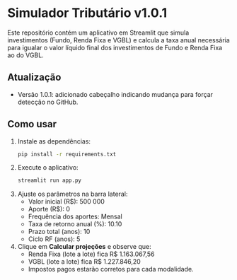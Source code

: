 # Simulador Tributário v1.0.1

Este repositório contém um aplicativo em Streamlit que simula investimentos (Fundo, Renda Fixa e VGBL) e calcula a taxa anual necessária para igualar o valor líquido final dos investimentos de Fundo e Renda Fixa ao do VGBL. 

## Atualização

- Versão 1.0.1: adicionado cabeçalho indicando mudança para forçar detecção no GitHub.

## Como usar

1. Instale as dependências:
   ```bash
   pip install -r requirements.txt
   ```
2. Execute o aplicativo:
   ```bash
   streamlit run app.py
   ```
3. Ajuste os parâmetros na barra lateral:
   - Valor inicial (R$): 500 000  
   - Aporte (R$): 0  
   - Frequência dos aportes: Mensal  
   - Taxa de retorno anual (%): 10.10  
   - Prazo total (anos): 10  
   - Ciclo RF (anos): 5  
4. Clique em **Calcular projeções** e observe que:
   - Renda Fixa (lote a lote) fica R$ 1.163.067,56  
   - VGBL (lote a lote) fica R$ 1.227.846,20  
   - Impostos pagos estarão corretos para cada modalidade.

